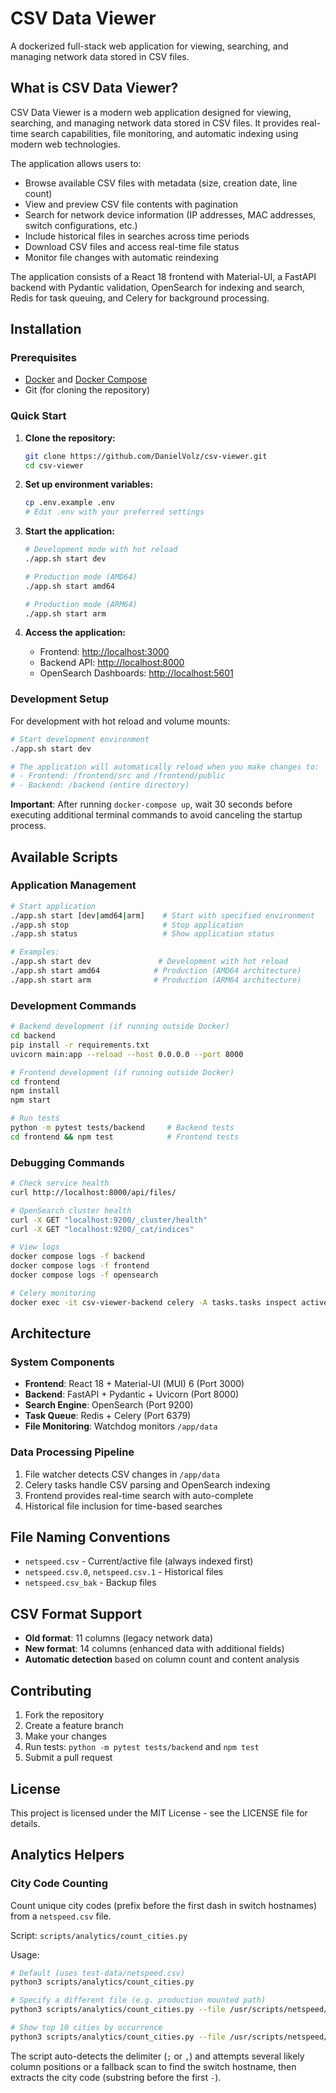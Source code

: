 # CSV Data Viewer

A dockerized full-stack web application for viewing, searching, and managing network data stored in CSV files.

## What is CSV Data Viewer?

CSV Data Viewer is a modern web application designed for viewing, searching, and managing network data stored in CSV files. It provides real-time search capabilities, file monitoring, and automatic indexing using modern web technologies.

The application allows users to:

- Browse available CSV files with metadata (size, creation date, line count)
- View and preview CSV file contents with pagination
- Search for network device information (IP addresses, MAC addresses, switch configurations, etc.)
- Include historical files in searches across time periods
- Download CSV files and access real-time file status
- Monitor file changes with automatic reindexing

The application consists of a React 18 frontend with Material-UI, a FastAPI backend with Pydantic validation, OpenSearch for indexing and search, Redis for task queuing, and Celery for background processing.

## Installation

### Prerequisites
- [Docker](https://docs.docker.com/get-docker/) and [Docker Compose](https://docs.docker.com/compose/install/)
- Git (for cloning the repository)

### Quick Start

1. **Clone the repository:**
   ```bash
   git clone https://github.com/DanielVolz/csv-viewer.git
   cd csv-viewer
   ```

2. **Set up environment variables:**
   ```bash
   cp .env.example .env
   # Edit .env with your preferred settings
   ```

3. **Start the application:**
   ```bash
   # Development mode with hot reload
   ./app.sh start dev

   # Production mode (AMD64)
   ./app.sh start amd64

   # Production mode (ARM64)
   ./app.sh start arm
   ```

4. **Access the application:**
   - Frontend: [http://localhost:3000](http://localhost:3000)
   - Backend API: [http://localhost:8000](http://localhost:8000)
   - OpenSearch Dashboards: [http://localhost:5601](http://localhost:5601)

### Development Setup

For development with hot reload and volume mounts:

```bash
# Start development environment
./app.sh start dev

# The application will automatically reload when you make changes to:
# - Frontend: /frontend/src and /frontend/public
# - Backend: /backend (entire directory)
```

**Important**: After running `docker-compose up`, wait 30 seconds before executing additional terminal commands to avoid canceling the startup process.

## Available Scripts

### Application Management

```bash
# Start application
./app.sh start [dev|amd64|arm]    # Start with specified environment
./app.sh stop                     # Stop application
./app.sh status                   # Show application status

# Examples:
./app.sh start dev               # Development with hot reload
./app.sh start amd64            # Production (AMD64 architecture)
./app.sh start arm              # Production (ARM64 architecture)
```

### Development Commands

```bash
# Backend development (if running outside Docker)
cd backend
pip install -r requirements.txt
uvicorn main:app --reload --host 0.0.0.0 --port 8000

# Frontend development (if running outside Docker)
cd frontend
npm install
npm start

# Run tests
python -m pytest tests/backend     # Backend tests
cd frontend && npm test            # Frontend tests
```

### Debugging Commands

```bash
# Check service health
curl http://localhost:8000/api/files/

# OpenSearch cluster health
curl -X GET "localhost:9200/_cluster/health"
curl -X GET "localhost:9200/_cat/indices"

# View logs
docker compose logs -f backend
docker compose logs -f frontend
docker compose logs -f opensearch

# Celery monitoring
docker exec -it csv-viewer-backend celery -A tasks.tasks inspect active
```

## Architecture

### System Components
- **Frontend**: React 18 + Material-UI (MUI) 6 (Port 3000)
- **Backend**: FastAPI + Pydantic + Uvicorn (Port 8000)
- **Search Engine**: OpenSearch (Port 9200)
- **Task Queue**: Redis + Celery (Port 6379)
- **File Monitoring**: Watchdog monitors `/app/data`

### Data Processing Pipeline
1. File watcher detects CSV changes in `/app/data`
2. Celery tasks handle CSV parsing and OpenSearch indexing
3. Frontend provides real-time search with auto-complete
4. Historical file inclusion for time-based searches

## File Naming Conventions
- `netspeed.csv` - Current/active file (always indexed first)
- `netspeed.csv.0`, `netspeed.csv.1` - Historical files
- `netspeed.csv_bak` - Backup files

## CSV Format Support
- **Old format**: 11 columns (legacy network data)
- **New format**: 14 columns (enhanced data with additional fields)
- **Automatic detection** based on column count and content analysis

## Contributing

1. Fork the repository
2. Create a feature branch
3. Make your changes
4. Run tests: `python -m pytest tests/backend` and `npm test`
5. Submit a pull request

## License

This project is licensed under the MIT License - see the LICENSE file for details.

## Analytics Helpers

### City Code Counting

Count unique city codes (prefix before the first dash in switch hostnames) from a `netspeed.csv` file.

Script: `scripts/analytics/count_cities.py`

Usage:

```bash
# Default (uses test-data/netspeed.csv)
python3 scripts/analytics/count_cities.py

# Specify a different file (e.g. production mounted path)
python3 scripts/analytics/count_cities.py --file /usr/scripts/netspeed/netspeed.csv

# Show top 10 cities by occurrence
python3 scripts/analytics/count_cities.py --file /usr/scripts/netspeed/netspeed.csv --top 10
```

The script auto-detects the delimiter (`;` or `,`) and attempts several likely column positions or a fallback scan to find the switch hostname, then extracts the city code (substring before the first `-`).
